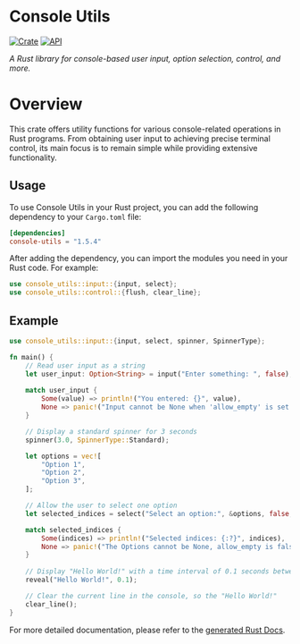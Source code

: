 # Console Utils

[![Crate](https://img.shields.io/crates/v/console-utils.svg)](https://crates.io/crates/console-utils)
[![API](https://docs.rs/console-utils/badge.svg)](https://docs.rs/console-utils)

_A Rust library for console-based user input, option selection, control, and more._

# Overview

This crate offers utility functions for various console-related operations in Rust programs. From obtaining user input to achieving precise terminal control, its main focus is to remain simple while providing extensive functionality.



## Usage

To use Console Utils in your Rust project, you can add the following dependency to your `Cargo.toml` file:

```toml
[dependencies]
console-utils = "1.5.4"
```

After adding the dependency, you can import the modules you need in your Rust code. For example:

```rust
use console_utils::input::{input, select};
use console_utils::control::{flush, clear_line};
```

## Example

```rust
use console_utils::input::{input, select, spinner, SpinnerType};

fn main() {
    // Read user input as a string
    let user_input: Option<String> = input("Enter something: ", false);
    
    match user_input {
        Some(value) => println!("You entered: {}", value),
        None => panic!("Input cannot be None when 'allow_empty' is set to false."),
    }

    // Display a standard spinner for 3 seconds
    spinner(3.0, SpinnerType::Standard);

    let options = vec![
        "Option 1",
        "Option 2",
        "Option 3",
    ];

    // Allow the user to select one option
    let selected_indices = select("Select an option:", &options, false, false);

    match selected_indices {
        Some(indices) => println!("Selected indices: {:?}", indices),
        None => panic!("The Options cannot be None, allow_empty is false."),
    }
    
    // Display "Hello World!" with a time interval of 0.1 seconds between each character
    reveal("Hello World!", 0.1);

    // Clear the current line in the console, so the "Hello World!"
    clear_line();
}
```

For more detailed documentation, please refer to the [generated Rust Docs](https://docs.rs/console-utils/latest/console_utils/).
